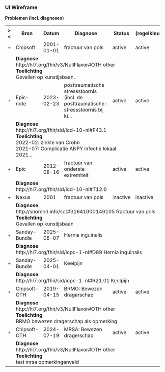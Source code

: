 ### UI Wireframe
<b>Problemen (incl. diagnosen)</b>
<table class="grid">
<tbody>
<tr><th>&gt;&lt;</th>
<th>Bron</th>
<th>Datum</th>
<th>Diagnose</th>
<th>Status</th>
<th>(regelkleur)</th>
</tr>
<tr><td>+</td>
<td>Chipsoft</td>
<td>2001-01-01</td>
<td>fractuur van pols</td>
<td>active</td>
<td>active</td>
</tr><tr><td></td><td colspan=5>
<b>Diagnose</b><br/>http://hl7.org/fhir/v3/NullFlavor#OTH other<br/>
<b>Toelichting</b><br/>Gevallen op kunstijsbaan.<br/>
</td></tr>
<tr><td>+</td>
<td>Epic-note</td>
<td>2023-02-23</td>
<td>posttraumatische stressstoornis (incl. de posttraumatische-stressstoornis bij ki...</td>
<td>active</td>
<td>active</td>
</tr><tr><td></td><td colspan=5>
<b>Diagnose</b><br/>http://hl7.org/fhir/sid/icd-10-nl#F43.1 <br/>
<b>Toelichting</b><br/>2022-02: ziekte van Crohn<br/>2021-07: Complicatie ANPY infectie lokaal<br/>2021...<br/>
</td></tr>
<tr><td>+</td>
<td>Epic</td>
<td>2012-08-16</td>
<td>fractuur van onderste extremiteit</td>
<td>active</td>
<td>active</td>
</tr><tr><td></td><td colspan=5>
<b>Diagnose</b><br/>http://hl7.org/fhir/sid/icd-10-nl#T12.0 <br/>
</td></tr>
<tr><td>+</td>
<td>Nexus</td>
<td>2001</td>
<td>fractuur van pols</td>
<td>inactive</td>
<td>inactive</td>
</tr><tr><td></td><td colspan=5>
<b>Diagnose</b><br/>http://snomed.info/sct#31641000146105 fractuur van pols<br/>
<b>Toelichting</b><br/>Gevallen op kunstijsbaan<br/>
</td></tr>
<tr><td>+</td>
<td>Sanday-Bundle</td>
<td>2025-08-07</td>
<td>Hernia inguinalis</td>
<td></td>
<td></td>
</tr><tr><td></td><td colspan=5>
<b>Diagnose</b><br/>http://hl7.org/fhir/sid/icpc-1-nl#D89 Hernia inguinalis<br/>
</td></tr>
<tr><td>+</td>
<td>Sanday-Bundle</td>
<td>2025-04-01</td>
<td>Keelpijn</td>
<td></td>
<td></td>
</tr><tr><td></td><td colspan=5>
<b>Diagnose</b><br/>http://hl7.org/fhir/sid/icpc-1-nl#R21.01 Keelpijn<br/>
</td></tr>
<tr><td>+</td>
<td>Chipsoft-OTH</td>
<td>2019-04-15</td>
<td>BRMO: Bewezen dragerschap</td>
<td>active</td>
<td>active</td>
</tr><tr><td></td><td colspan=5>
<b>Diagnose</b><br/>http://hl7.org/fhir/v3/NullFlavor#OTH other<br/>
<b>Toelichting</b><br/>BRMO bewezen dragerschap als opmerking<br/>
</td></tr>
<tr><td>+</td>
<td>Chipsoft-OTH</td>
<td>2024-07-19</td>
<td>MRSA: Bewezen dragerschap</td>
<td>active</td>
<td>active</td>
</tr><tr><td></td><td colspan=5>
<b>Diagnose</b><br/>http://hl7.org/fhir/v3/NullFlavor#OTH other<br/>
<b>Toelichting</b><br/>test mrsa opmerkingenveld<br/>
</td></tr>
</tbody>
</table>
